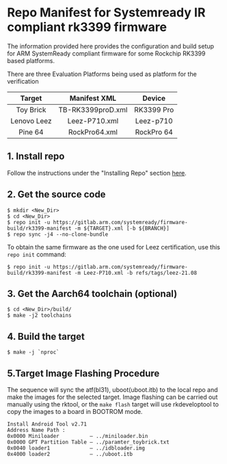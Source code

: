 # Repo Manifest for Systemready IR compliant rk3399 firmware

The information provided here provides the configuration and build setup for
ARM SystemReady compliant firmware for some Rockchip RK3399 based platforms.

There are three Evaluation Platforms being used as platform for the verification

| Target  | Manifest XML  | Device |
| :------------: |:---------------:| :-----:|
| Toy Brick      | TB-RK3399proD.xml | RK3399 Pro |
| Lenovo Leez     | Leez-P710.xml        |  Leez-p710 |
| Pine 64 | RockPro64.xml |    RockPro 64 |


## 1. Install repo
Follow the instructions under the "Installing Repo" section
[here](https://source.android.com/source/downloading.html).

## 2. Get the source code
```
$ mkdir <New_Dir>
$ cd <New_Dir>
$ repo init -u https://gitlab.arm.com/systemready/firmware-build/rk3399-manifest -m ${TARGET}.xml [-b ${BRANCH}]
$ repo sync -j4 --no-clone-bundle
```

To obtain the same firmware as the one used for Leez certification, use this `repo init` command:

```
$ repo init -u https://gitlab.arm.com/systemready/firmware-build/rk3399-manifest -m Leez-P710.xml -b refs/tags/leez-21.08
```

## 3. Get the Aarch64 toolchain (optional)
```
$ cd <New_Dir>/build/
$ make -j2 toolchains
```

## 4. Build the target
```
$ make -j `nproc`
```

## 5.Target Image Flashing Procedure

The sequence will sync the atf(bl31), uboot(uboot.itb) to the local repo and
make the images for the selected target. Image flashing can be carried out
manually using the rktool, or the `make flash` target will use rkdeveloptool to
copy the images to a board in BOOTROM mode.

```
Install Android Tool v2.71
Address Name Path :
0x0000 Miniloader          — ../miniloader.bin
0x0000 GPT Partition Table — ../paramter_toybrick.txt
0x0040 loader1             — ../idbloader.img
0x4000 loader2             — ../uboot.itb
```
